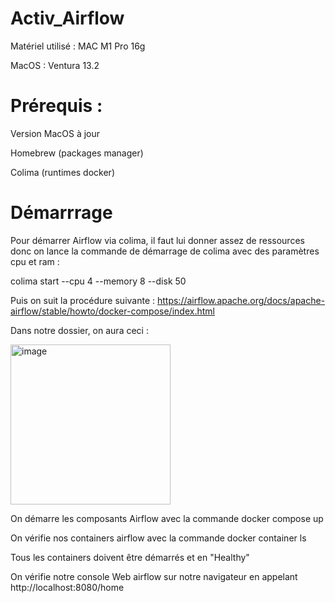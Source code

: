 # Activ_Airflow

Matériel utilisé : MAC M1 Pro 16g

MacOS : Ventura 13.2

# Prérequis :

Version MacOS à jour

Homebrew (packages manager)

Colima (runtimes docker)

# Démarrrage

Pour démarrer Airflow via colima, il faut lui donner assez de ressources donc on lance la commande de démarrage de colima avec des paramètres cpu et ram :

colima start --cpu 4 --memory 8 --disk 50


Puis on suit la procédure suivante : https://airflow.apache.org/docs/apache-airflow/stable/howto/docker-compose/index.html

Dans notre dossier, on aura ceci :

<img width="256" alt="image" src="https://user-images.githubusercontent.com/45535819/223383697-b8e9319e-928d-4233-ac79-656802fb691a.png">


On démarre les composants Airflow avec la commande docker compose up


On vérifie nos containers airflow avec la commande docker container ls

Tous les containers doivent être démarrés et en "Healthy"

On vérifie notre console Web airflow sur notre navigateur en appelant  http://localhost:8080/home
